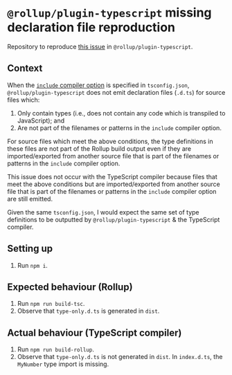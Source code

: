# `@rollup/plugin-typescript` missing declaration file reproduction

Repository to reproduce [this issue]() in `@rollup/plugin-typescript`.

## Context

When the [`include` compiler option](https://www.typescriptlang.org/tsconfig#include) is specified in `tsconfig.json`, `@rollup/plugin-typescript` does not emit declaration files (`.d.ts`) for source files which:

1. Only contain types (i.e., does not contain any code which is transpiled to JavaScript); and
1. Are not part of the filenames or patterns in the `include` compiler option.

For source files which meet the above conditions, the type definitions in these files are not part of the Rollup build output even if they are imported/exported from another source file that is part of the filenames or patterns in the `include` compiler option.

This issue does not occur with the TypeScript compiler because files that meet the above conditions but are imported/exported from another source file that is part of the filenames or patterns in the `include` compiler option are still emitted.

Given the same `tsconfig.json`, I would expect the same set of type definitions to be outputted by `@rollup/plugin-typescript` & the TypeScript compiler.

## Setting up

1. Run `npm i`.

## Expected behaviour (Rollup)

1. Run `npm run build-tsc`.
1. Observe that `type-only.d.ts` is generated in `dist`.

## Actual behaviour (TypeScript compiler)

1. Run `npm run build-rollup`.
1. Observe that `type-only.d.ts` is not generated in `dist`.
   In `index.d.ts`, the `MyNumber` type import is missing.
